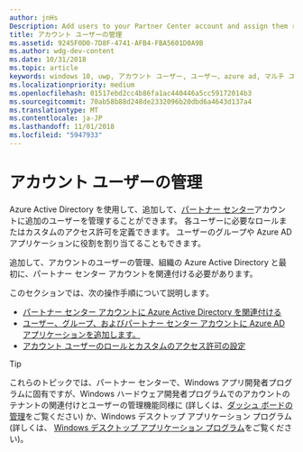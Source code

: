 ```yaml
---
author: jnHs
Description: Add users to your Partner Center account and assign them roles with specific permissions.
title: アカウント ユーザーの管理
ms.assetid: 9245F0D0-7D8F-4741-AFB4-FBA5601D0A9B
ms.author: wdg-dev-content
ms.date: 10/31/2018
ms.topic: article
keywords: windows 10, uwp, アカウント ユーザー, ユーザー、azure ad, マルチ ユーザー、複数のユーザーを管理します。
ms.localizationpriority: medium
ms.openlocfilehash: 01517ebd2cc4b86fa1ac440446a5cc59172014b3
ms.sourcegitcommit: 70ab58b88d248de2332096b20dbd6a4643d137a4
ms.translationtype: MT
ms.contentlocale: ja-JP
ms.lasthandoff: 11/01/2018
ms.locfileid: "5947933"
---
```

# <a name="manage-account-users"></a>アカウント ユーザーの管理

Azure Active Directory を使用して、追加して、[パートナー センター](https://partner.microsoft.com/dashboard)アカウントに追加のユーザーを管理することができます。 各ユーザーに必要なロールまたはカスタムのアクセス許可を定義できます。 ユーザーのグループや Azure AD アプリケーションに役割を割り当てることもできます。

追加して、アカウントのユーザーの管理、組織の Azure Active Directory と最初に、パートナー センター アカウントを関連付ける必要があります。 

このセクションでは、次の操作手順について説明します。

-   [パートナー センター アカウントに Azure Active Directory を関連付ける](associate-azure-ad-with-dev-center.md)
-   [ユーザー、グループ、およびパートナー センター アカウントに Azure AD アプリケーションを追加します。](add-users-groups-and-azure-ad-applications.md)
-   [アカウント ユーザーのロールとカスタムのアクセス許可の設定](set-custom-permissions-for-account-users.md)

> [!TIP]
> これらのトピックでは、パートナー センターで、Windows アプリ開発者プログラムに固有ですが、Windows ハードウェア開発者プログラムでのアカウントのテナントの関連付けとユーザーの管理機能同様に (詳しくは、[ダッシュ ボードの管理](https://docs.microsoft.com/windows-hardware/drivers/dashboard/dashboard-administration)をご覧ください) か、Windows デスクトップ アプリケーション プログラム (詳しくは、 [Windows デスクトップ アプリケーション プログラム](https://docs.microsoft.com/windows/desktop/appxpkg/windows-desktop-application-program#add-and-manage-account-users)をご覧ください)。
